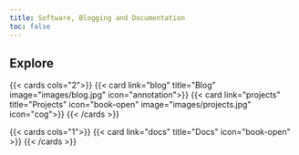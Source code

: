 ```yaml
---
title: Software, Blogging and Documentation
toc: false
---
```


## Explore

{{< cards cols="2">}}
  {{< card link="blog" title="Blog" image="images/blog.jpg" icon="annotation">}}
  {{< card link="projects" title="Projects" icon="book-open" image="images/projects.jpg" icon="cog">}}
{{< /cards >}}

{{< cards cols="1">}}
  {{< card link="docs" title="Docs" icon="book-open" >}}
{{< /cards >}}
